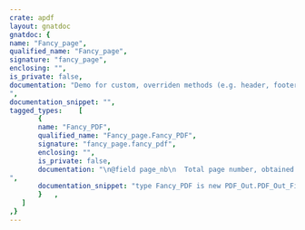 ```yaml
---
crate: apdf
layout: gnatdoc
gnatdoc: {
name: "Fancy_page",
qualified_name: "Fancy_page",
signature: "fancy_page",
enclosing: "",
is_private: false,
documentation: "Demo for custom, overriden methods (e.g. header, footer) in PDF_Out",
documentation_snippet: "",
tagged_types:    [
       {
       name: "Fancy_PDF",
       qualified_name: "Fancy_page.Fancy_PDF",
       signature: "fancy_page.fancy_pdf",
       enclosing: "",
       is_private: false,
       documentation: "\n@field page_nb\n  Total page number, obtained by running twice (à la TeX).",
       documentation_snippet: "type Fancy_PDF is new PDF_Out.PDF_Out_File with record\n  page_nb: Natural:= 0;\nend record;",
       }   ,
   ]
,}
---
```

